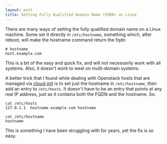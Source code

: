 ```yaml
---
layout: post
title: Setting Fully Qualified Domain Name (FQDN) on Linux
---
```

There are many ways of setting the fully qualified domain name on a Linux machine. Some set it directly in `/etc/hostname`, something which, after reboot, will make the hostname command return the fqdn:

    # hostname
    host.example.com

This is a bit of the easy and quick fix, and will not necessarily work with all systems. Also, it doesn't work to weel on multi-domain systems.

A better trick that I found while dealing with Openstack hosts that are managed via [cloud-init](https://cloudinit.readthedocs.io) is to set just the hostname in `/etc/hostname`, then add an entry to `/etc/hosts`. It doesn't have to be an entry that points at any real IP address, just as it contains both the FQDN and the hostname. So:

    cat /etc/hosts
    127.0.1.1  hostname.example.com hostname
    
    cat /etc/hostname
    hostname

This is something I have been struggling with for years, yet the fix is so easy. 
